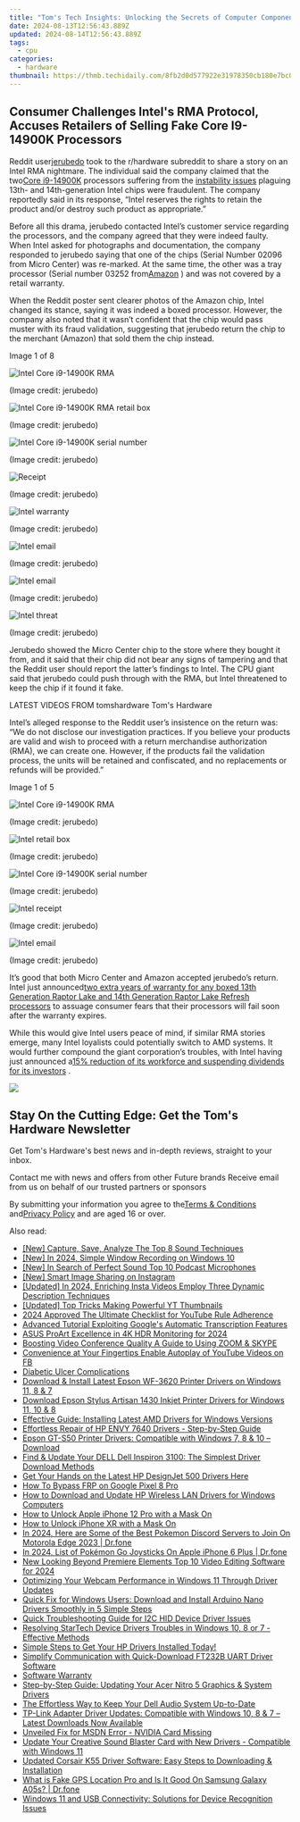 ```yaml
---
title: "Tom's Tech Insights: Unlocking the Secrets of Computer Components"
date: 2024-08-13T12:56:43.889Z
updated: 2024-08-14T12:56:43.889Z
tags:
  - cpu
categories:
  - hardware
thumbnail: https://thmb.techidaily.com/8fb2d0d577922e31978350cb180e7bc0e8d3ea4b5792db82388ad0c79872b3d3.jpg
---
```


## Consumer Challenges Intel's RMA Protocol, Accuses Retailers of Selling Fake Core I9-14900K Processors

Reddit user[jerubedo](https://www.reddit.com/r/hardware/comments/1ei1zvm/intel%5Fhas%5Fdenied%5Ftwo%5Fof%5Fmy%5F14900k%5Frmas/) took to the r/hardware subreddit to share a story on an Intel RMA nightmare. The individual said the company claimed that the two[Core i9-14900K](https://www.tomshardware.com/news/intel-core-i9-14900k-cpu-review) processors suffering from the [instability issues](https://www.tomshardware.com/pc-components/intel-raptor-lake-instability-troubles-everything-you-need-to-know) plaguing 13th- and 14th-generation Intel chips were fraudulent. The company reportedly said in its response, “Intel reserves the rights to retain the product and/or destroy such product as appropriate.”

 Before all this drama, jerubedo contacted Intel’s customer service regarding the processors, and the company agreed that they were indeed faulty. When Intel asked for photographs and documentation, the company responded to jerubedo saying that one of the chips (Serial Number 02096 from Micro Center) was re-marked. At the same time, the other was a tray processor (Serial number 03252 from[Amazon](https://www.tomshardware.com/tag/amazon) ) and was not covered by a retail warranty.

 When the Reddit poster sent clearer photos of the Amazon chip, Intel changed its stance, saying it was indeed a boxed processor. However, the company also noted that it wasn’t confident that the chip would pass muster with its fraud validation, suggesting that jerubedo return the chip to the merchant (Amazon) that sold them the chip instead.

 Image 1 of 8

![Intel Core i9-14900K RMA](https://vanilla.futurecdn.net/cyclingnews/media/img/missing-image.svg)

 (Image credit: jerubedo)

![Intel Core i9-14900K RMA retail box](https://vanilla.futurecdn.net/cyclingnews/media/img/missing-image.svg)

 (Image credit: jerubedo)

![Intel Core i9-14900K serial number](https://vanilla.futurecdn.net/cyclingnews/media/img/missing-image.svg)

 (Image credit: jerubedo)

![Receipt](https://vanilla.futurecdn.net/cyclingnews/media/img/missing-image.svg)

 (Image credit: jerubedo)

![Intel warranty](https://vanilla.futurecdn.net/cyclingnews/media/img/missing-image.svg)

 (Image credit: jerubedo)

![Intel email](https://vanilla.futurecdn.net/cyclingnews/media/img/missing-image.svg)

 (Image credit: jerubedo)

![Intel email](https://vanilla.futurecdn.net/cyclingnews/media/img/missing-image.svg)

 (Image credit: jerubedo)

![Intel threat](https://vanilla.futurecdn.net/cyclingnews/media/img/missing-image.svg)

 (Image credit: jerubedo)

 Jerubedo showed the Micro Center chip to the store where they bought it from, and it said that their chip did not bear any signs of tampering and that the Reddit user should report the latter’s findings to Intel. The CPU giant said that jerubedo could push through with the RMA, but Intel threatened to keep the chip if it found it fake.

 LATEST VIDEOS FROM tomshardware Tom's Hardware

 Intel’s alleged response to the Reddit user’s insistence on the return was: “We do not disclose our investigation practices. If you believe your products are valid and wish to proceed with a return merchandise authorization (RMA), we can create one. However, if the products fail the validation process, the units will be retained and confiscated, and no replacements or refunds will be provided.”

 Image 1 of 5

![Intel Core i9-14900K RMA](https://vanilla.futurecdn.net/cyclingnews/media/img/missing-image.svg)

 (Image credit: jerubedo)

![Intel retail box](https://vanilla.futurecdn.net/cyclingnews/media/img/missing-image.svg)

 (Image credit: jerubedo)

![Intel Core i9-14900K serial number](https://vanilla.futurecdn.net/cyclingnews/media/img/missing-image.svg)

 (Image credit: jerubedo)

![Intel receipt](https://vanilla.futurecdn.net/cyclingnews/media/img/missing-image.svg)

 (Image credit: jerubedo)

![Intel email](https://vanilla.futurecdn.net/cyclingnews/media/img/missing-image.svg)

 (Image credit: jerubedo)

 It’s good that both Micro Center and Amazon accepted jerubedo’s return. Intel just announced[two extra years of warranty for any boxed 13th Generation Raptor Lake and 14th Generation Raptor Lake Refresh processors](https://www.tomshardware.com/pc-components/cpus/intel-announces-an-extra-two-years-of-warranty-for-its-chips-amid-crashing-and-instability-issues-longer-warranty-applies-to-13th-and-14th-gen-core-processors) to assuage consumer fears that their processors will fail soon after the warranty expires.

 While this would give Intel users peace of mind, if similar RMA stories emerge, many Intel loyalists could potentially switch to AMD systems. It would further compound the giant corporation’s troubles, with Intel having just announced a[15% reduction of its workforce and suspending dividends for its investors](https://www.tomshardware.com/pc-components/cpus/intel-to-layoff-more-than-15-of-workforce-almost-20000-employees-encountered-meteor-lake-yield-issues-suspends-dividend) .

<!-- affiliate ads begin -->
<a href="https://secure.2checkout.com/order/checkout.php?PRODS=3727260&QTY=1&AFFILIATE=108875&CART=1"><img src="http://www.aiseesoft.com/avangate/30p/banner.jpg" border="0"></a>
<!-- affiliate ads end -->
## Stay On the Cutting Edge: Get the Tom's Hardware Newsletter

 Get Tom's Hardware's best news and in-depth reviews, straight to your inbox.

 Contact me with news and offers from other Future brands  Receive email from us on behalf of our trusted partners or sponsors

 By submitting your information you agree to the[Terms & Conditions](https://futureplc.com/terms-conditions/) and[Privacy Policy](https://futureplc.com/privacy-policy/) and are aged 16 or over.


<ins class="adsbygoogle"
     style="display:block"
     data-ad-format="autorelaxed"
     data-ad-client="ca-pub-7571918770474297"
     data-ad-slot="1223367746"></ins>



<ins class="adsbygoogle"
     style="display:block"
     data-ad-client="ca-pub-7571918770474297"
     data-ad-slot="8358498916"
     data-ad-format="auto"
     data-full-width-responsive="true"></ins>

<span class="atpl-alsoreadstyle">Also read:</span>
<div><ul>
<li><a href="https://on-screen-recording.techidaily.com/new-capture-save-analyze-the-top-8-sound-techniques/"><u>[New] Capture, Save, Analyze  The Top 8 Sound Techniques</u></a></li>
<li><a href="https://on-screen-recording.techidaily.com/new-in-2024-simple-window-recording-on-windows-10/"><u>[New] In 2024, Simple Window Recording on Windows 10</u></a></li>
<li><a href="https://some-techniques.techidaily.com/new-in-search-of-perfect-sound-top-10-podcast-microphones/"><u>[New] In Search of Perfect Sound  Top 10 Podcast Microphones</u></a></li>
<li><a href="https://extra-guidance.techidaily.com/new-smart-image-sharing-on-instagram/"><u>[New] Smart Image Sharing on Instagram</u></a></li>
<li><a href="https://instagram-videos.techidaily.com/updated-in-2024-enriching-insta-videos-employ-three-dynamic-description-techniques/"><u>[Updated] In 2024, Enriching Insta Videos  Employ Three Dynamic Description Techniques</u></a></li>
<li><a href="https://facebook-record-videos.techidaily.com/updated-top-tricks-making-powerful-yt-thumbnails/"><u>[Updated] Top Tricks  Making Powerful YT Thumbnails</u></a></li>
<li><a href="https://youtube-help.techidaily.com/2024-approved-the-ultimate-checklist-for-youtube-rule-adherence/"><u>2024 Approved  The Ultimate Checklist for YouTube Rule Adherence</u></a></li>
<li><a href="https://article-files.techidaily.com/advanced-tutorial-exploiting-googles-automatic-transcription-features/"><u>Advanced Tutorial  Exploiting Google's Automatic Transcription Features</u></a></li>
<li><a href="https://fox-access.techidaily.com/asus-proart-excellence-in-4k-hdr-monitoring-for-2024/"><u>ASUS ProArt  Excellence in 4K HDR Monitoring for 2024</u></a></li>
<li><a href="https://extra-resources.techidaily.com/boosting-video-conference-quality-a-guide-to-using-zoom-and-skype/"><u>Boosting Video Conference Quality  A Guide to Using ZOOM & SKYPE</u></a></li>
<li><a href="https://facebook-video-recording.techidaily.com/convenience-at-your-fingertips-enable-autoplay-of-youtube-videos-on-fb/"><u>Convenience at Your Fingertips  Enable Autoplay of YouTube Videos on FB</u></a></li>
<li><a href="https://hardware-help.techidaily.com/diabetic-ulcer-complications/"><u>Diabetic Ulcer Complications</u></a></li>
<li><a href="https://hardware-help.techidaily.com/download-and-install-latest-epson-wf-3620-printer-drivers-on-windows-11-8-and-7/"><u>Download & Install Latest Epson WF-3620 Printer Drivers on Windows 11, 8 & 7</u></a></li>
<li><a href="https://hardware-help.techidaily.com/download-epson-stylus-artisan-1430-inkjet-printer-drivers-for-windows-11-10-and-8/"><u>Download Epson Stylus Artisan 1430 Inkjet Printer Drivers for Windows 11, 10 & 8</u></a></li>
<li><a href="https://hardware-help.techidaily.com/effective-guide-installing-latest-amd-drivers-for-windows-versions/"><u>Effective Guide: Installing Latest AMD Drivers for Windows Versions</u></a></li>
<li><a href="https://hardware-help.techidaily.com/effortless-repair-of-hp-envy-7640-drivers-step-by-step-guide/"><u>Effortless Repair of HP ENVY 7640 Drivers - Step-by-Step Guide</u></a></li>
<li><a href="https://hardware-help.techidaily.com/epson-gt-s50-printer-drivers-compatible-with-windows-7-8-and-10-download/"><u>Epson GT-S50 Printer Drivers: Compatible with Windows 7, 8 & 10 – Download</u></a></li>
<li><a href="https://hardware-help.techidaily.com/find-and-update-your-dell-dell-inspiron-3100-the-simplest-driver-download-methods/"><u>Find & Update Your DELL Dell Inspiron 3100: The Simplest Driver Download Methods</u></a></li>
<li><a href="https://hardware-help.techidaily.com/1722967432178-get-your-hands-on-the-latest-hp-designjet-500-drivers-here/"><u>Get Your Hands on the Latest HP DesignJet 500 Drivers Here</u></a></li>
<li><a href="https://phone-solutions.techidaily.com/how-to-bypass-frp-on-google-pixel-8-pro-by-drfone-android-unlock-remove-google-frp/"><u>How To Bypass FRP on Google Pixel 8 Pro</u></a></li>
<li><a href="https://hardware-help.techidaily.com/how-to-download-and-update-hp-wireless-lan-drivers-for-windows-computers/"><u>How to Download and Update HP Wireless LAN Drivers for Windows Computers</u></a></li>
<li><a href="https://ios-unlock.techidaily.com/how-to-unlock-apple-iphone-12-pro-with-a-mask-on-by-drfone-ios/"><u>How to Unlock Apple iPhone 12 Pro with a Mask On</u></a></li>
<li><a href="https://ios-unlock.techidaily.com/how-to-unlock-iphone-xr-with-a-mask-on-by-drfone-ios/"><u>How to Unlock iPhone XR with a Mask On</u></a></li>
<li><a href="https://android-pokemon-go.techidaily.com/in-2024-here-are-some-of-the-best-pokemon-discord-servers-to-join-on-motorola-edge-2023-drfone-by-drfone-virtual-android/"><u>In 2024, Here are Some of the Best Pokemon Discord Servers to Join On Motorola Edge 2023 | Dr.fone</u></a></li>
<li><a href="https://ios-pokemon-go.techidaily.com/in-2024-list-of-pokemon-go-joysticks-on-apple-iphone-6-plus-drfone-by-drfone-virtual-ios/"><u>In 2024, List of Pokémon Go Joysticks On Apple iPhone 6 Plus | Dr.fone</u></a></li>
<li><a href="https://ai-video-apps.techidaily.com/new-looking-beyond-premiere-elements-top-10-video-editing-software-for-2024/"><u>New Looking Beyond Premiere Elements Top 10 Video Editing Software for 2024</u></a></li>
<li><a href="https://hardware-help.techidaily.com/optimizing-your-webcam-performance-in-windows-11-through-driver-updates/"><u>Optimizing Your Webcam Performance in Windows 11 Through Driver Updates</u></a></li>
<li><a href="https://hardware-help.techidaily.com/quick-fix-for-windows-users-download-and-install-arduino-nano-drivers-smoothly-in-5-simple-steps/"><u>Quick Fix for Windows Users: Download and Install Arduino Nano Drivers Smoothly in 5 Simple Steps</u></a></li>
<li><a href="https://hardware-help.techidaily.com/quick-troubleshooting-guide-for-i2c-hid-device-driver-issues/"><u>Quick Troubleshooting Guide for I2C HID Device Driver Issues</u></a></li>
<li><a href="https://hardware-help.techidaily.com/1722960676151-resolving-startech-device-drivers-troubles-in-windows-10-8-or-7-effective-methods/"><u>Resolving StarTech Device Drivers Troubles in Windows 10, 8 or 7 - Effective Methods</u></a></li>
<li><a href="https://hardware-help.techidaily.com/1722970574880-simple-steps-to-get-your-hp-drivers-installed-today/"><u>Simple Steps to Get Your HP Drivers Installed Today!</u></a></li>
<li><a href="https://hardware-help.techidaily.com/simplify-communication-with-quick-download-ft232b-uart-driver-software/"><u>Simplify Communication with Quick-Download FT232B UART Driver Software</u></a></li>
<li><a href="https://data-wizards.techidaily.com/software-warranty/"><u>Software Warranty</u></a></li>
<li><a href="https://hardware-help.techidaily.com/step-by-step-guide-updating-your-acer-nitro-5-graphics-and-system-drivers/"><u>Step-by-Step Guide: Updating Your Acer Nitro 5 Graphics & System Drivers</u></a></li>
<li><a href="https://hardware-help.techidaily.com/the-effortless-way-to-keep-your-dell-audio-system-up-to-date/"><u>The Effortless Way to Keep Your Dell Audio System Up-to-Date</u></a></li>
<li><a href="https://hardware-help.techidaily.com/tp-link-adapter-driver-updates-compatible-with-windows-10-8-and-7-latest-downloads-now-available/"><u>TP-Link Adapter Driver Updates: Compatible with Windows 10, 8 & 7 – Latest Downloads Now Available</u></a></li>
<li><a href="https://network-issues.techidaily.com/unveiled-fix-for-msdn-error-nvidia-card-missing/"><u>Unveiled Fix for MSDN Error - NVIDIA Card Missing</u></a></li>
<li><a href="https://hardware-help.techidaily.com/update-your-creative-sound-blaster-card-with-new-drivers-compatible-with-windows-11/"><u>Update Your Creative Sound Blaster Card with New Drivers - Compatible with Windows 11</u></a></li>
<li><a href="https://hardware-help.techidaily.com/updated-corsair-k55-driver-software-easy-steps-to-downloading-and-installation/"><u>Updated Corsair K55 Driver Software: Easy Steps to Downloading & Installation</u></a></li>
<li><a href="https://fake-location.techidaily.com/what-is-fake-gps-location-pro-and-is-it-good-on-samsung-galaxy-a05s-drfone-by-drfone-virtual-android/"><u>What is Fake GPS Location Pro and Is It Good On Samsung Galaxy A05s? | Dr.fone</u></a></li>
<li><a href="https://hardware-help.techidaily.com/windows-11-and-usb-connectivity-solutions-for-device-recognition-issues/"><u>Windows 11 and USB Connectivity: Solutions for Device Recognition Issues</u></a></li>
</ul></div>
